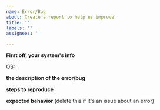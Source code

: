 ```yaml
---
name: Error/Bug
about: Create a report to help us improve
title: ''
labels: ''
assignees: ''

---
```


**First off, your system's info**

OS:

**the description of the error/bug**

**steps to reproduce**

**expected behavior**
(delete this if it's an issue about an error)
